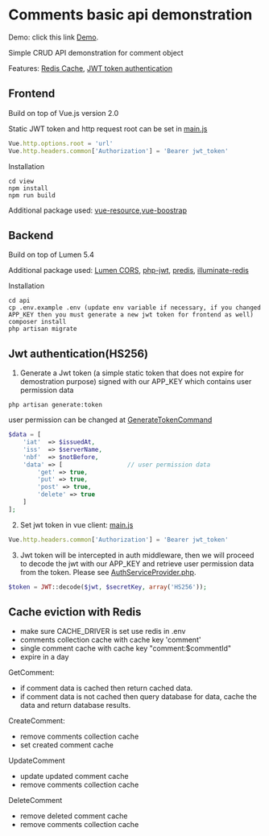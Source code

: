# Comments basic api demonstration

Demo: click this link [Demo](http://comments.qineddiehong.info).

Simple CRUD API demonstration for comment object

Features: [Redis Cache](https://redis.io/), [JWT token authentication](https://jwt.io/)

## Frontend

Build on top of Vue.js version 2.0

Static JWT token and http request root can be set in [main.js](https://github.com/qinhong2015/comments-api/blob/master/view/src/main.js)

```js
Vue.http.options.root = 'url'
Vue.http.headers.common['Authorization'] = 'Bearer jwt_token'
```

Installation
```
cd view
npm install
npm run build
```

Additional package used: [vue-resource](https://github.com/pagekit/vue-resource),[vue-boostrap](https://github.com/bootstrap-vue/bootstrap-vue)

## Backend

Build on top of Lumen 5.4

Additional package used: [Lumen CORS](https://github.com/digiaonline/lumen-cors), [php-jwt](https://github.com/firebase/php-jwt),
[predis](https://github.com/nrk/predis), [illuminate-redis](https://github.com/illuminate/redis)

Installation

```
cd api
cp .env.example .env (update env variable if necessary, if you changed APP_KEY then you must generate a new jwt token for frontend as well)
composer install
php artisan migrate
```

## Jwt authentication(HS256)

1. Generate a Jwt token (a simple static token that does not expire for demostration purpose) signed with our APP_KEY which contains user permission data  

```
php artisan generate:token
```

user permission can be changed at [GenerateTokenCommand](https://github.com/qinhong2015/comments-api/blob/master/api/app/Console/Commands/GenerateToken.php)

```php
$data = [
    'iat'  => $issuedAt,         
    'iss'  => $serverName,       
    'nbf'  => $notBefore,        
    'data' => [                  // user permission data  
        'get' => true,
        'put' => true,
        'post' => true,
        'delete' => true
    ]
];
```

2. Set jwt token in vue client: [main.js](https://github.com/qinhong2015/comments-api/blob/master/view/src/main.js)

```js
Vue.http.headers.common['Authorization'] = 'Bearer jwt_token'
```

3. Jwt token will be intercepted in auth middleware, then we will proceed to decode the jwt with our APP_KEY and retrieve user permission data from the token. Please see [AuthServiceProvider.php](https://github.com/qinhong2015/comments-api/blob/master/api/app/Providers/AuthServiceProvider.php).

```php
$token = JWT::decode($jwt, $secretKey, array('HS256'));
```

## Cache eviction with Redis

- make sure CACHE_DRIVER is set use redis in .env
- comments collection cache with cache key 'comment'
- single comment cache with cache key "comment:$commentId"
- expire in a day

GetComment:
- if comment data is cached then return cached data.
- if comment data is not cached then query database for data, cache the data and return database results. 

CreateComment:
- remove comments collection cache
- set created comment cache

UpdateComment
- update updated comment cache
- remove comments collection cache

DeleteComment
- remove deleted comment cache
- remove comments collection cache




